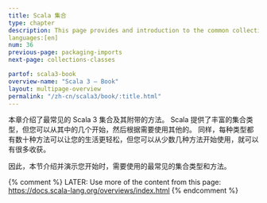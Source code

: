 ```yaml
---
title: Scala 集合
type: chapter
description: This page provides and introduction to the common collections classes and their methods in Scala 3.
languages:[en]
num: 36
previous-page: packaging-imports
next-page: collections-classes

partof: scala3-book
overview-name: "Scala 3 — Book"
layout: multipage-overview
permalink: "/zh-cn/scala3/book/:title.html"
---
```



本章介绍了最常见的 Scala 3 集合及其附带的方法。
Scala 提供了丰富的集合类型，但您可以从其中的几个开始，然后根据需要使用其他的。
同样，每种类型都有数十种方法可以让您的生活更轻松，但您可以从少数几种方法开始使用，就可以有很多收获。

因此，本节介绍并演示您开始时，需要使用的最常见的集合类型和方法。

{% comment %}
LATER: Use more of the content from this page:
       https://docs.scala-lang.org/overviews/index.html
{% endcomment %}




